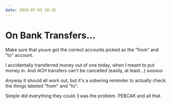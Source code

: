 ```yaml
---
date: 2020-07-01 18:35
---
```


# On Bank Transfers… 

Make sure that youve got the correct accounts picked as the "from" and "to" account.

I accidentally transferred money _out_ of one today, when I meant to put money _in_. And ACH transfers can't be cancelled (easily, at least…) sooooo

Anyway it should all work out, but it's a sobering reminder to actually check the things labeled "from" and "to".

Simple did everything they could. **I** was the problem. PEBCAK and all that. 
